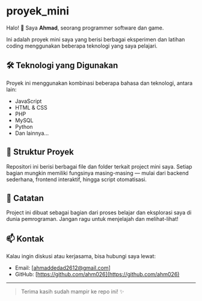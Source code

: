 ﻿# proyek_mini

Halo! 👋 Saya **Ahmad**, seorang programmer software dan game.

Ini adalah proyek mini saya yang berisi berbagai eksperimen dan latihan coding menggunakan beberapa teknologi yang saya pelajari.

## 🛠 Teknologi yang Digunakan

Proyek ini menggunakan kombinasi beberapa bahasa dan teknologi, antara lain:

- JavaScript
- HTML & CSS
- PHP
- MySQL
- Python
- Dan lainnya...

## 📁 Struktur Proyek

Repositori ini berisi berbagai file dan folder terkait project mini saya. Setiap bagian mungkin memiliki fungsinya masing-masing — mulai dari backend sederhana, frontend interaktif, hingga script otomatisasi.

## 📌 Catatan

Project ini dibuat sebagai bagian dari proses belajar dan eksplorasi saya di dunia pemrograman. Jangan ragu untuk menjelajah dan melihat-lihat!

## 📫 Kontak

Kalau ingin diskusi atau kerjasama, bisa hubungi saya lewat:

- Email: [ahmaddedad2612@gmail.com]
- GitHub: [https://github.com/ahm026](https://github.com/ahm026)

---

> Terima kasih sudah mampir ke repo ini! ✨

